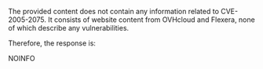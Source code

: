 The provided content does not contain any information related to CVE-2005-2075. It consists of website content from OVHcloud and Flexera, none of which describe any vulnerabilities.

Therefore, the response is:

NOINFO
